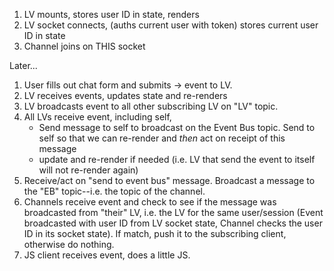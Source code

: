 1. LV mounts, stores user ID in state, renders
2. LV socket connects, (auths current user with token) stores current user ID in state
3. Channel joins on THIS socket

Later...
1. User fills out chat form and submits -> event to LV.
2. LV receives events, updates state and re-renders
3. LV broadcasts event to all other subscribing LV on "LV" topic.
4. All LVs receive event, including self,
   * Send message to self to broadcast on the Event Bus topic. Send to self so that we can re-render and _then_ act on receipt of this message
   * update and re-render if needed (i.e. LV that send the event to itself will not re-render again)
5. Receive/act on "send to event bus" message. Broadcast a message to the "EB" topic--i.e. the topic of the channel.
6. Channels receive event and check to see if the message was broadcasted from "their" LV, i.e. the LV for the same user/session (Event broadcasted with user ID from LV socket state, Channel checks the user ID in its socket state). If match, push it to the subscribing client, otherwise do nothing.
7. JS client receives event, does a little JS. 
